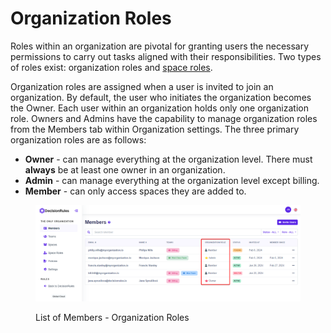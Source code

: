 # Organization Roles

Roles within an organization are pivotal for granting users the necessary permissions to carry out tasks aligned with their responsibilities. Two types of roles exist: organization roles and [space roles](space-roles.md).&#x20;

Organization roles are assigned when a user is invited to join an organization. By default, the user who initiates the organization becomes the Owner. Each user within an organization holds only one organization role. Owners and Admins have the capability to manage organization roles from the Members tab within Organization settings. The three primary organization roles are as follows:

* **Owner** - can manage everything at the organization level. There must **always** be at least one owner in an organization.
* **Admin** - can manage everything at the organization level except billing.
* **Member** - can only access spaces they are added to.

<figure><img src="../../.gitbook/assets/bZhQmv6Tck.png" alt=""><figcaption><p>List of Members - Organization Roles</p></figcaption></figure>
